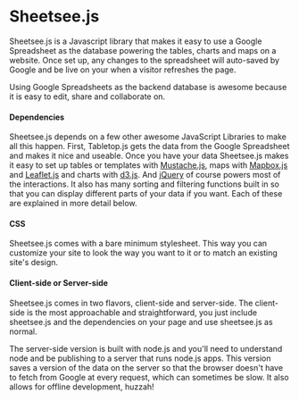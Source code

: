 # Sheetsee.js
Sheetsee.js is a Javascript library that makes it easy to use a Google Spreadsheet as the database powering the tables, charts and maps on a website. Once set up, any changes to the spreadsheet will auto-saved by Google and be live on your when a visitor refreshes the page. 

Using Google Spreadsheets as the backend database is awesome because it is easy to edit, share and collaborate on. 

#### Dependencies

Sheetsee.js depends on a few other awesome JavaScript Libraries to make all this happen. First, Tabletop.js gets the data from the Google Spreadsheet and makes it nice and useable. Once you have your data Sheetsee.js makes it easy to set up tables or templates with [Mustache.js](http://mustache.github.io/), maps with [Mapbox.js](http://mapbox.com/mapbox.js/example/v1.0.0/) and [Leaflet.js](http://leafletjs.com/) and charts with [d3.js](http://d3js.org/). And [jQuery](http://jquery.com/) of course powers most of the interactions. It also has many sorting and filtering functions built in so that you can display different parts of your data if you want. Each of these are explained in more detail below.

#### CSS

Sheetsee.js comes with a bare minimum stylesheet. This way you can customize your site to look the way you want to it or to match an existing site's design. 

#### Client-side or Server-side

Sheetsee.js comes in two flavors, client-side and server-side. The client-side is the most approachable and straightforward, you just include sheetsee.js and the dependencies on your page and use sheetsee.js as normal.

The server-side version is built with node.js and you'll need to understand node and be publishing to a server that runs node.js apps. This version saves a version of the data on the server so that the browser doesn't have to fetch from Google at every request, which can sometimes be slow. It also allows for offline development, huzzah! 

